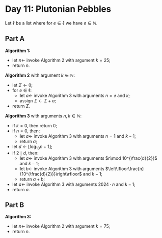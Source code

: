 <!-- day11.md -->
<!-- Copyright (c) 2024-2025 Ishan Pranav -->
<!-- Licensed under the MIT license. -->

<!-- Plutonian Pebbles -->

# Day 11: Plutonian Pebbles

Let $\ell$ be a list where for $e\in\ell$ we have $e\in\mathbb{N}$.

## Part A

**Algorithm 1:**

* let $n\leftarrow$ invoke Algorithm 2 with argument $k=25$;
* return $n$.

**Algorithm 2** with argument $k\in\mathbb{N}$:

* let $\Sigma\leftarrow 0$;
* for $e\in\ell$:
  * let $a\leftarrow$ invoke Algorithm 3 with arguments $n=e$ and $k$;
  * assign $\Sigma\leftarrow\Sigma+a$;
* return $\Sigma$.

**Algorithm 3** with arguments $n,k\in\mathbb{N}$:

* if $k=0$, then return $0$;
* if $n=0$, then:
  * let $a\leftarrow$ invoke Algorithm 3 with arguments $n=1$ and $k-1$;
  * return $a$;
* let $d\leftarrow\lfloor\log_{10}{n}+1\rfloor$;
* if $2\mid d$, then:
  * let $a\leftarrow$ invoke Algorithm 3 with arguments $n\mod 10^{\frac{d}{2}}$ and $k-1$;
  * let $b\leftarrow$ invoke Algorithm 3 with arguments $\left\lfloor\frac{n}{10^{\frac{d}{2}}}\right\rfloor$ and $k-1$;
  * return $a+b$;
* let $a\leftarrow$ invoke Algorithm 3 with arguments $2024\cdot n$ and $k-1$;
* return $a$.

## Part B

**Algorithm 3:**

* let $n\leftarrow$ invoke Algorithm 2 with argument $k=75$;
* return $n$.
